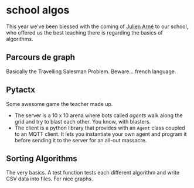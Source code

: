 # school algos

This year we've been blessed with the coming of [Julien Arné](https://jusdeliens.com/)
to our school, who offered us the best teaching there is regarding the basics of algorithms.

## Parcours de graph

Basically the Travelling Salesman Problem. Beware… french language.

## Pytactx

Some awesome game the teacher made up.

-   The server is a 10 x 10 arena where bots called _agents_ walk along the grid and try to blast each other. You know, with blasters.
-   The client is a python library that provides with an `Agent` class coupled to an MQTT client. It lets you instantiate your own agent and program it before sending it to the server for an all-out massacre.

## Sorting Algorithms

The very basics. A test function tests each different algorithm and write CSV data into files. For nice graphs.
